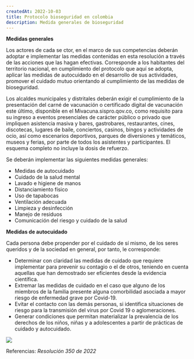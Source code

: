 ```yaml
---
createdAt: 2022-10-03
title: Protocolo bioseguridad en colombia
description: Medida generales de bioseguridad
---
```

**Medidas generales**

Los actores de cada se ctor, en el marco de sus competencias deberán adoptar e implementar las medidas contenidas en esta resolución a través de las acciones que las hagan efectivas. Corresponde a los habitantes del territorio nacional, en cumplimiento del protocolo que aquí se adopta, aplicar las medidas de autocuidado en el desarrollo de sus actividades, promover el cuidado mutuo orientando al cumplimiento de las medidas de bioseguridad.

Los alcaldes municipales y distritales deberán exigir el cumplimiento de la presentación del carné de vacunación o certificado digital de vacunación este último, disponible en el Mivacuna.sispro.qov.co, como requisito para su ingreso a eventos presenciales de carácter público o privado que impliquen asistencia masiva y bares, gastrobares, restaurantes, cines, discotecas, lugares de baile, conciertos, casinos, bingos y actividades de ocio, así como escenarios deportivos, parques de diversiones y temáticos, museos y ferias, por parte de todos los asistentes y participantes. El esquema completo no incluye la dosis de refuerzo. 

Se deberán implementar las siguientes medidas generales:

* Medidas de autocuidado
* Cuidado de la salud mental
* Lavado e higiene de manos
* Distanciamiento físico
* U﻿so de tapabocas
* Ventilación adecuada
* Limpieza y desinfección
* Manejo de residuos
* Comunicación del riesgo y cuidado de la salud

**Medidas de autocuidado**

Cada persona debe propender por el cuidado de sí mismo, de los seres queridos y de la sociedad en general, por tanto, le corresponde:

* Determinar con claridad las medidas de cuidado que requiere implementar para prevenir su contagio o el de otros, teniendo en cuenta aquellas que han demostrado ser eficientes desde la evidencia científica.
* Extremar las medidas de cuidado en el caso que alguno de los miembros de la familia presente alguna comorbilidad asociada a mayor riesgo de enfermedad grave por Covid-19.
* Evitar el contacto con las demás personas, si identifica situaciones de riesgo para la transmisión del virus por Covid 19 o aglomeraciones.
* Generar condiciones que permitan materializar la prevalencia de los derechos de los niños, niñas y a adolescentes a partir de prácticas de cuidado y autocuidado. 

![](/img/guia-autocuidado-covid-19-nexsys-regional.jpg)

R﻿eferencias: *Resolución 350 de 2022*